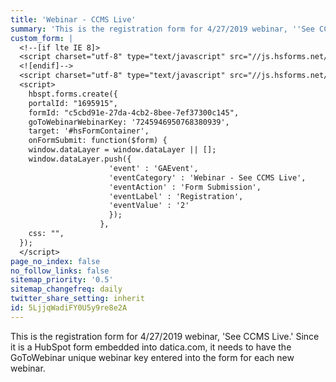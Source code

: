```yaml
---
title: 'Webinar - CCMS Live'
summary: 'This is the registration form for 4/27/2019 webinar, ''See CCMS Live.'''
custom_form: |
  <!--[if lte IE 8]>
  <script charset="utf-8" type="text/javascript" src="//js.hsforms.net/forms/v2-legacy.js"></script>
  <![endif]-->
  <script charset="utf-8" type="text/javascript" src="//js.hsforms.net/forms/v2.js"></script>
  <script>
    hbspt.forms.create({
    portalId: "1695915",
    formId: "c5cbd91e-27da-4cb2-8bee-7ef37300c145",
    goToWebinarWebinarKey: '7245946950768380939',
    target: '#hsFormContainer',
    onFormSubmit: function($form) {
    window.dataLayer = window.dataLayer || [];
    window.dataLayer.push({
                      'event' : 'GAEvent',     
                      'eventCategory' : 'Webinar - See CCMS Live',
                      'eventAction' : 'Form Submission',
                      'eventLabel' : 'Registration',
                      'eventValue' : '2'
                      });
                    },
    css: "",
  });
  </script>
page_no_index: false
no_follow_links: false
sitemap_priority: '0.5'
sitemap_changefreq: daily
twitter_share_setting: inherit
id: 5LjjqWadiFY0U5y9re8e2A
---
```

This is the registration form for 4/27/2019 webinar, 'See CCMS Live.' Since it is a HubSpot form embedded into datica.com, it needs to have the GoToWebinar unique webinar key entered into the form for each new webinar.